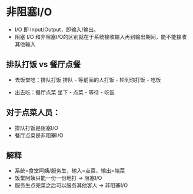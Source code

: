 # 非阻塞I/O
- I/O 即 Input/Output，即输入/输出。
- 阻塞 I/O 和非阻塞I/O的区别就在于系统接收输入再到输出期间，能不能接收其他输入

## 排队打饭 vs 餐厅点餐
- 去饭堂吃：排队打饭
排队 - 等前面的人打饭 - 轮到你打饭 - 吃饭

- 出去吃：餐厅点菜
坐下 - 点菜 - 等待 - 吃饭

## 对于点菜人员：
- 排队打饭是阻塞I/O
- 餐厅点菜是非阻塞I/O

## 解释
- 系统=食堂阿姨/服务生，输入=点菜，输出=端菜
- 饭堂阿姨只能一份一份地打 -> 阻塞I/O
- 服务生点完菜之后可以服务其他客人 -> 非阻塞I/O


